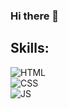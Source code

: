 ### Hi there 👋

## Skills:
![HTML](https://img.shields.io/badge/-CSS-61DAFB?logo=react&logoColor=white&style=for-the-badge)</br>
![CSS](https://img.shields.io/badge/Kotlin-0095D5?style=for-the-badge&logo=kotlin&logoColor=white&labelColor=101010)</br>
![JS](https://img.shields.io/badge/Android_Studio-3DDC84?style=for-the-badge&logo=android-studio&logoColor=white&labelColor=101010)</br>
